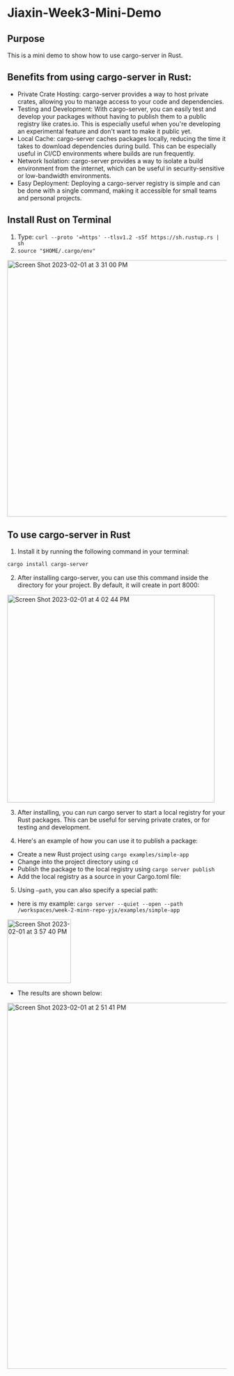 # Jiaxin-Week3-Mini-Demo
## Purpose
This is a mini demo to show how to use cargo-server in Rust.

## Benefits from using cargo-server in Rust:
* Private Crate Hosting: cargo-server provides a way to host private crates, allowing you to manage access to your code and dependencies.
* Testing and Development: With cargo-server, you can easily test and develop your packages without having to publish them to a public registry like crates.io. This is especially useful when you're developing an experimental feature and don't want to make it public yet.
* Local Cache: cargo-server caches packages locally, reducing the time it takes to download dependencies during build. This can be especially useful in CI/CD environments where builds are run frequently.
* Network Isolation: cargo-server provides a way to isolate a build environment from the internet, which can be useful in security-sensitive or low-bandwidth environments.
* Easy Deployment: Deploying a cargo-server registry is simple and can be done with a single command, making it accessible for small teams and personal projects.

## Install Rust on Terminal
1. Type: `curl --proto '=https' --tlsv1.2 -sSf https://sh.rustup.rs | sh`
2. `source "$HOME/.cargo/env"`
<img width="588" alt="Screen Shot 2023-02-01 at 3 31 00 PM" src="https://user-images.githubusercontent.com/112274822/216160331-f3634001-3bcb-4901-b1c1-ed2795985923.png">

## To use cargo-server in Rust
1. Install it by running the following command in your terminal:
```bash
cargo install cargo-server
```

2. After installing cargo-server, you can use this command inside the directory for your project. By default, it will create in port 8000:
<img width="476" alt="Screen Shot 2023-02-01 at 4 02 44 PM" src="https://user-images.githubusercontent.com/112274822/216162897-40fc89b9-591e-4317-a89a-1518e9abbce7.png">


3. After installing, you can run cargo server to start a local registry for your Rust packages. This can be useful for serving private crates, or for testing and development.

4. Here's an example of how you can use it to publish a package:

* Create a new Rust project using `cargo examples/simple-app`
* Change into the project directory using `cd`
* Publish the package to the local registry using `cargo server publish`
* Add the local registry as a source in your Cargo.toml file:

5. Using `—path`, you can also specify a special path:
* here is my example: `cargo server --quiet --open --path /workspaces/week-2-minn-repo-yjx/examples/simple-app`
<img width="146" alt="Screen Shot 2023-02-01 at 3 57 40 PM" src="https://user-images.githubusercontent.com/112274822/216162960-141e90ba-72f2-4ba8-ac0b-d4469d9fab04.png">

* The results are shown below:
<img width="839" alt="Screen Shot 2023-02-01 at 2 51 41 PM" src="https://user-images.githubusercontent.com/112274822/216162782-db6ffb3e-0b62-4df8-9111-fa2dd0b00e19.png">


